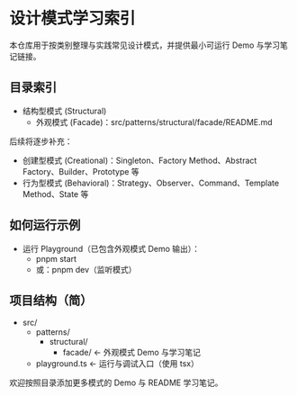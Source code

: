 # 设计模式学习索引

本仓库用于按类别整理与实践常见设计模式，并提供最小可运行 Demo 与学习笔记链接。

## 目录索引

- 结构型模式 (Structural)
  - 外观模式 (Facade)：src/patterns/structural/facade/README.md

后续将逐步补充：

- 创建型模式 (Creational)：Singleton、Factory Method、Abstract Factory、Builder、Prototype 等
- 行为型模式 (Behavioral)：Strategy、Observer、Command、Template Method、State 等

## 如何运行示例

- 运行 Playground（已包含外观模式 Demo 输出）：
  - pnpm start
  - 或：pnpm dev（监听模式）

## 项目结构（简）

- src/
  - patterns/
    - structural/
      - facade/ ← 外观模式 Demo 与学习笔记
  - playground.ts ← 运行与调试入口（使用 tsx）

欢迎按照目录添加更多模式的 Demo 与 README 学习笔记。
